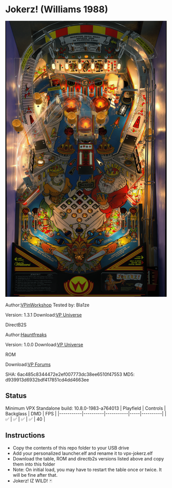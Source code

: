 # Jokerz! (Williams 1988)

![Table Preview](https://raw.githubusercontent.com/Bla1ze/vpx-images/main/vpx-jokerz.png)

Author:[VPinWorkshop](https://vpuniverse.com/profile/40692-vpinworkshop/) Tested by: Bla1ze 

Version: 1.3.1 
Download:[VP Universe](https://vpuniverse.com/files/file/9971-jokerz-williams-1988-vpw/)

DirectB2S

Author:[Hauntfreaks](https://vpuniverse.com/profile/5216-hauntfreaks/)

Version: 1.0.0
Download:[VP Universe](https://vpuniverse.com/files/file/14774-jokerz-williams-1988-b2s-with-full-dmd/)

ROM

Download:[VP Forums](https://www.vpforums.org/index.php?app=downloads&showfile=917)

SHA: 6ac485c8344472e2ef007773dc38ee6510f47553 
MD5: d939913d6932bdf417851cd4dd4663ee

## Status 

Minimum VPX Standalone build: 10.8.0-1983-a764013
| Playfield | Controls | Backglass | DMD | FPS | 
|-----------|----------|-----------|-----|----------|
| :white_check_mark: | :white_check_mark: | :white_check_mark: | :white_check_mark: | 40 |

## Instructions

- Copy the contents of this repo folder to your USB drive
- Add your personalized launcher.elf and rename it to vpx-jokerz.elf
- Download the table, ROM and directb2s versions listed above and copy them into this folder
- Note: On initial load, you may have to restart the table once or twice. It will be fine after that.
- Jokerz! IZ WILD! 🃏
